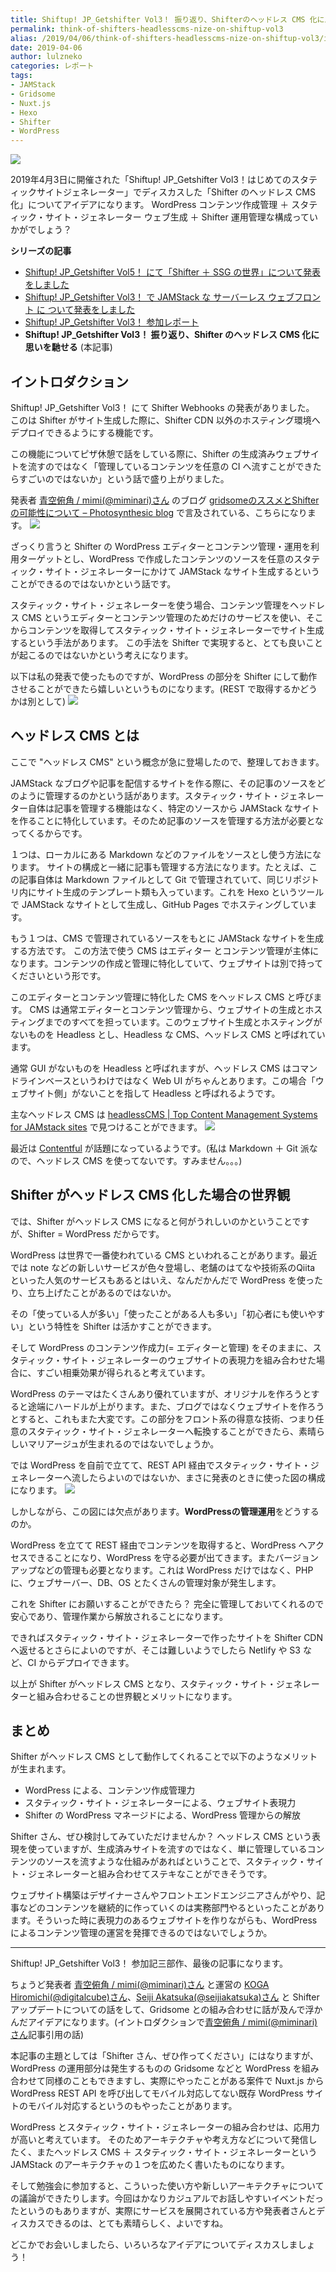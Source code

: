 ```yaml
---
title: Shiftup! JP_Getshifter Vol3！ 振り返り、Shifterのヘッドレス CMS 化に思いを馳せる
permalink: think-of-shifters-headlesscms-nize-on-shiftup-vol3
alias: /2019/04/06/think-of-shifters-headlesscms-nize-on-shiftup-vol3/index.html
date: 2019-04-06
author: lulzneko
categories: レポート
tags:
- JAMStack
- Gridsome
- Nuxt.js
- Hexo
- Shifter
- WordPress
---
```


![](/articles/assets/lulzneko/seminar/shifter/shifter.png)


2019年4月3日に開催された「Shiftup! JP_Getshifter Vol3！はじめてのスタティックサイトジェネレーター」でディスカスした「Shifter のヘッドレス CMS 化」についてアイデアになります。
WordPress コンテンツ作成管理 ＋ スタティック・サイト・ジェネレーター ウェブ生成 ＋ Shifter 運用管理な構成っていかがでしょう？

**シリーズの記事**
- [Shiftup! JP_Getshifter Vol5！ にて「Shifter ＋ SSG の世界」について発表をしました](https://riotz.works/articles/lulzneko/2019/08/21/made-presentation-about-shifter-with-ssg-at-shiftup-vol5/)
- [Shiftup! JP_Getshifter Vol3！ で JAMStack な サーバーレス ウェブフロント に ついて発表をしました](https://riotz.works/articles/lulzneko/2019/04/05/made-presentation-about-jamstack-at-shiftup-vol3/)
- [Shiftup! JP_Getshifter Vol3！ 参加レポート](https://riotz.works/articles/lulzneko/2019/04/03/take-seminar-on-shiftup-vol3/)
- **Shiftup! JP_Getshifter Vol3！ 振り返り、Shifter のヘッドレス CMS 化に思いを馳せる** (本記事)


## イントロダクション
Shiftup! JP_Getshifter Vol3！ にて Shifter Webhooks の発表がありました。
このは Shifter がサイト生成した際に、Shifter CDN 以外のホスティング環境へデプロイできるようにする機能です。

この機能についてピザ休憩で話をしている際に、Shifter の生成済みウェブサイトを流すのではなく「管理しているコンテンツを任意の CI へ流すことができたらすごいのではないか」という話で盛り上がりました。

発表者 [青空俯角 / mimi(@miminari)さん](https://twitter.com/miminari) のブログ [gridsomeのススメとShifterの可能性について – Photosynthesic blog](https://blog.photosynthesic.jp/2019/04/gridsome%e3%81%ae%e3%82%b9%e3%82%b9%e3%83%a1%e3%81%a8shifter%e3%81%ae%e5%8f%af%e8%83%bd%e6%80%a7%e3%81%ab%e3%81%a4%e3%81%84%e3%81%a6/) で言及されている、こちらになります。
![](/articles/assets/lulzneko/seminar/shifter/03-21.png)


ざっくり言うと Shifter の WordPress エディターとコンテンツ管理・運用を利用ターゲットとし、WordPress で作成したコンテンツのソースを任意のスタティック・サイト・ジェネレーターにかけて JAMStack なサイト生成するということができるのではないかという話です。

スタティック・サイト・ジェネレーターを使う場合、コンテンツ管理をヘッドレス CMS というエディターとコンテンツ管理のためだけのサービスを使い、そこからコンテンツを取得してスタティック・サイト・ジェネレーターでサイト生成するという手法があります。
この手法を Shifter で実現すると、とても良いことが起こるのではないかという考えになります。

以下は私の発表で使ったものですが、WordPress の部分を Shifter にして動作させることができたら嬉しいというものになります。(REST で取得するかどうかは別として)
![](/articles/assets/lulzneko/seminar/shifter/03-16.png)


## ヘッドレス CMS とは
ここで "ヘッドレス CMS" という概念が急に登場したので、整理しておきます。

JAMStack なブログや記事を配信するサイトを作る際に、その記事のソースをどのように管理するのかという話があります。スタティック・サイト・ジェネレーター自体は記事を管理する機能はなく、特定のソースから JAMStack なサイトを作ることに特化しています。そのため記事のソースを管理する方法が必要となってくるからです。

１つは、ローカルにある Markdown などのファイルをソースとし使う方法になります。
サイトの構成と一緒に記事も管理する方法になります。たとえば、この記事自体は Markdown ファイルとして Git で管理されていて、同じリポジトリ内にサイト生成のテンプレート類も入っています。これを Hexo というツールで JAMStack なサイトとして生成し、GitHub Pages でホスティングしています。

もう１つは、CMS で管理されているソースをもとに JAMStack なサイトを生成する方法です。
この方法で使う CMS はエディター とコンテンツ管理が主体になります。コンテンツの作成と管理に特化していて、ウェブサイトは別で持ってくださいという形です。

このエディターとコンテンツ管理に特化した CMS をヘッドレス CMS と呼びます。
CMS は通常エディターとコンテンツ管理から、ウェブサイトの生成とホスティングまでのすべてを担っています。このウェブサイト生成とホスティングがないものを Headless とし、Headless な CMS、ヘッドレス CMS と呼ばれています。

通常 GUI がないものを Headless と呼ばれますが、ヘッドレス CMS はコマンドラインベースというわけではなく Web UI がちゃんとあります。この場合「ウェブサイト側」がないことを指して Headless と呼ばれるようです。

主なヘッドレス CMS は [headlessCMS | Top Content Management Systems for JAMstack sites](https://headlesscms.org/) で見つけることができます。
![](/articles/assets/lulzneko/serverless/jamstack/04.png)

最近は [Contentful](https://www.contentful.com/) が話題になっているようです。(私は Markdown ＋ Git 派なので、ヘッドレス CMS を使ってないです。すみません。。。)


## Shifter がヘッドレス CMS 化した場合の世界観
では、Shifter がヘッドレス CMS になると何がうれしいのかということですが、Shifter = WordPress だからです。

WordPress は世界で一番使われている CMS といわれることがあります。最近では note などの新しいサービスが色々登場し、老舗のはてなや技術系のQiita といった人気のサービスもあるとはいえ、なんだかんだで WordPress を使ったり、立ち上げたことがあるのではないか。

その「使っている人が多い」「使ったことがある人も多い」「初心者にも使いやすい」という特性を Shifter は活かすことができます。

そして WordPress のコンテンツ作成力(= エディターと管理) をそのままに、スタティック・サイト・ジェネレーターのウェブサイトの表現力を組み合わせた場合に、すごい相乗効果が得られると考えています。

WordPress のテーマはたくさんあり優れていますが、オリジナルを作ろうとすると途端にハードルが上がります。また、ブログではなくウェブサイトを作ろうとすると、これもまた大変です。この部分をフロント系の得意な技術、つまり任意のスタティック・サイト・ジェネレーターへ転換することができたら、素晴らしいマリアージュが生まれるのではないでしょうか。

では WordPress を自前で立てて、REST API 経由でスタティック・サイト・ジェネレーターへ流したらよいのではないか、まさに発表のときに使った図の構成になります。
![](/articles/assets/lulzneko/seminar/shifter/03-16.png)

しかしながら、この図には欠点があります。**WordPressの管理運用**をどうするのか。

WordPress を立てて REST 経由でコンテンツを取得すると、WordPress へアクセスできることになり、WordPress を守る必要が出てきます。またバージョンアップなどの管理も必要となります。これは WordPress だけではなく、PHP に、ウェブサーバー、DB、OS とたくさんの管理対象が発生します。

これを Shifter にお願いすることができたら？
完全に管理しておいてくれるので安心であり、管理作業から解放されることになります。

できればスタティック・サイト・ジェネレーターで作ったサイトを Shifter CDN へ返せるとさらによいのですが、そこは難しいようでしたら Netlify や S3 など、CI からデプロイできます。

以上が Shifter がヘッドレス CMS となり、スタティック・サイト・ジェネレーターと組み合わせることの世界観とメリットになります。


## まとめ
Shifter がヘッドレス CMS として動作してくれることで以下のようなメリットが生まれます。
- WordPress による、コンテンツ作成管理力
- スタティック・サイト・ジェネレーターによる、ウェブサイト表現力
- Shifter の WordPress マネージドによる、WordPress 管理からの解放

Shifter さん、ぜひ検討してみていただけませんか？
ヘッドレス CMS という表現を使っていますが、生成済みサイトを流すのではなく、単に管理しているコンテンツのソースを流すような仕組みがあればということで、スタティック・サイト・ジェネレーターと組み合わせてステキなことができそうです。

ウェブサイト構築はデザイナーさんやフロントエンドエンジニアさんがやり、記事などのコンテンツを継続的に作っていくのは実務部門やるといったことがあります。そういった時に表現力のあるウェブサイトを作りながらも、WordPress によるコンテンツ管理の運営を発揮できるのではないでしょうか。


----

Shiftup! JP_Getshifter Vol3！ 参加記三部作、最後の記事になります。

ちょうど発表者 [青空俯角 / mimi(@miminari)さん](https://twitter.com/miminari) と運営の [KOGA Hiromichi(@digitalcube)さん](https://twitter.com/digitalcube)、[Seiji Akatsuka(@seijiakatsuka)さん](https://twitter.com/seijiakatsuka) と Shifter アップデートについての話をして、Gridsome との組み合わせに話が及んで浮かんだアイデアになります。(イントロダクションで[青空俯角 / mimi(@miminari)さん](https://twitter.com/miminari)記事引用の話)

本記事の主題としては「Shifter さん、ぜひ作ってください」にはなりますが、WordPress の運用部分は発生するものの Gridsome などと WordPress を組み合わせて同様のこともできますし、実際にやったことがある案件で Nuxt.js から WordPress REST API を呼び出してモバイル対応してない既存 WordPress サイトのモバイル対応するというのもやったことがあります。

WordPress とスタティック・サイト・ジェネレーターの組み合わせは、応用力が高いと考えています。
そのためアーキテクチャや考え方などについて発信したく、またヘッドレス CMS ＋ スタティック・サイト・ジェネレーターという JAMStack のアーキテクチャの１つを広めたく書いたものになります。

そして勉強会に参加すると、こういった使い方や新しいアーキテクチャについての議論ができたりします。今回はかなりカジュアルでお話しやすいイベントだったというのもありますが、実際にサービスを展開されている方や発表者さんとディスカスできるのは、とても素晴らしく、よいですね。

どこかでお会いしましたら、いろいろなアイデアについてディスカスしましょう！
